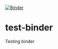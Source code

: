 [![Binder](https://mybinder.org/badge_logo.svg)](https://mybinder.org/v2/gh/zawadzkim/test-binder/master?labpath=test-binder.ipynb)
# test-binder
Testing binder
